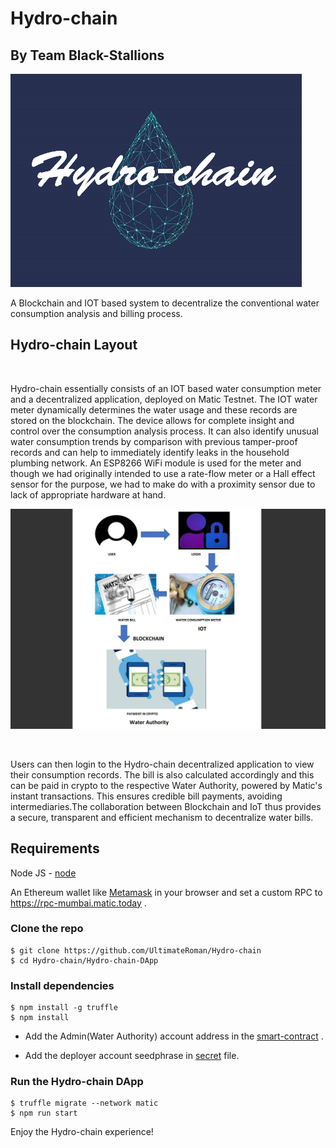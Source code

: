 # Hydro-chain

## By Team Black-Stallions

![poster](poster.png?raw=true)

A Blockchain and IOT based system to decentralize the conventional water consumption analysis and billing process.

## Hydro-chain Layout

<br/>

   Hydro-chain essentially consists of an IOT based water consumption meter and a decentralized application, deployed on Matic Testnet. The IOT water meter dynamically determines the water usage and these records are stored on the blockchain. The device allows for complete insight and control over the consumption analysis process. It can also identify unusual water consumption trends by comparison with previous tamper-proof records and can help to immediately identify leaks in the household plumbing network. An ESP8266 WiFi module is used for the meter and though we had originally intended to use a rate-flow meter or a Hall effect sensor for the purpose, we had to make do with a proximity sensor due to lack of appropriate hardware at hand.

![Hydro-chain diagram](Hydro-chain_Layout.png?raw=true)

<br/>
   
   Users can then login to the Hydro-chain decentralized application to view their consumption records. The bill is also calculated accordingly and this can be paid in crypto to the respective Water Authority, powered by Matic's instant transactions. This ensures credible bill payments, avoiding intermediaries.The collaboration between Blockchain and IoT thus provides a secure, transparent and efficient mechanism to decentralize water bills. 


## Requirements

Node JS - [node](https://nodejs.org/en/download/)

An Ethereum wallet like [Metamask](https://metamask.io/) in your browser and set a custom RPC to https://rpc-mumbai.matic.today .

### Clone the repo

```
$ git clone https://github.com/UltimateRoman/Hydro-chain
$ cd Hydro-chain/Hydro-chain-DApp
```

### Install dependencies

```
$ npm install -g truffle
$ npm install
```

- Add the Admin(Water Authority) account address in the [smart-contract](Hydro-chain-DApp/src/contracts/Hydrochain.sol) .

- Add the deployer account seedphrase in [secret](Hydro-chain-DApp/.secret) file.


### Run the Hydro-chain DApp

```
$ truffle migrate --network matic
$ npm run start
```

Enjoy the Hydro-chain experience!
